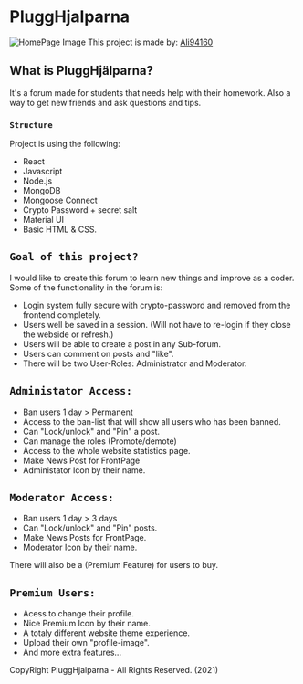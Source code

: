 # PluggHjalparna

![HomePage Image](https://i.postimg.cc/XY3ByBwv/Ska-rmavbild-2021-06-17-kl-03-10-00.png)
This project is made by: [Ali94160](https://github.com/ali94160)

## What is PluggHjälparna?
It's a forum made for students that needs help with their homework. Also a way to get new friends and ask questions and tips.

### `Structure`

Project is using the following:
- React
- Javascript
- Node.js
- MongoDB
- Mongoose Connect
- Crypto Password + secret salt
- Material UI
- Basic HTML & CSS.

## `Goal of this project?`

I would like to create this forum to learn new things and improve as a coder. 
Some of the functionality in the forum is:
* Login system fully secure with crypto-password and removed from the frontend completely.
* Users well be saved in a session. (Will not have to re-login if they close the webside or refresh.)
* Users will be able to create a post in any Sub-forum.
* Users can comment on posts and "like".
* There will be two User-Roles: Administrator and Moderator.

## `Administator Access:`
* Ban users 1 day > Permanent
* Access to the ban-list that will show all users who has been banned.
* Can "Lock/unlock" and "Pin" a post.
* Can manage the roles (Promote/demote)
* Access to the whole website statistics page. 
* Make News Post for FrontPage
* Administator Icon by their name.

## `Moderator Access:`
* Ban users 1 day > 3 days
* Can "Lock/unlock" and "Pin" posts.
* Make News Posts for FrontPage.
* Moderator Icon by their name.

There will also be a (Premium Feature) for users to buy.
## `Premium Users:`
* Acess to change their profile.
* Nice Premium Icon by their name.
* A totaly different website theme experience.
* Upload their own "profile-image".
* And more extra features...


CopyRight PluggHjalparna - All Rights Reserved. (2021)
